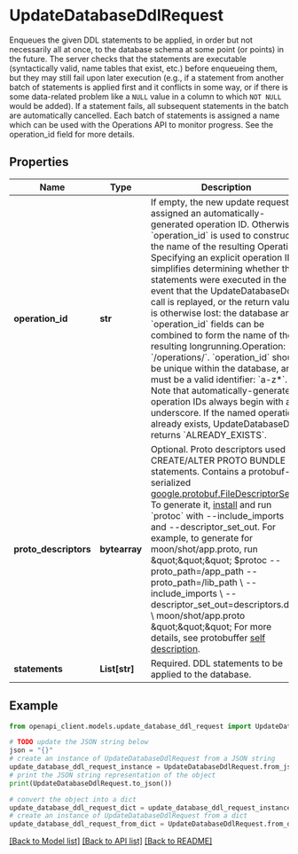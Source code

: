 # UpdateDatabaseDdlRequest

Enqueues the given DDL statements to be applied, in order but not necessarily all at once, to the database schema at some point (or points) in the future. The server checks that the statements are executable (syntactically valid, name tables that exist, etc.) before enqueueing them, but they may still fail upon later execution (e.g., if a statement from another batch of statements is applied first and it conflicts in some way, or if there is some data-related problem like a `NULL` value in a column to which `NOT NULL` would be added). If a statement fails, all subsequent statements in the batch are automatically cancelled. Each batch of statements is assigned a name which can be used with the Operations API to monitor progress. See the operation_id field for more details.

## Properties

Name | Type | Description | Notes
------------ | ------------- | ------------- | -------------
**operation_id** | **str** | If empty, the new update request is assigned an automatically-generated operation ID. Otherwise, &#x60;operation_id&#x60; is used to construct the name of the resulting Operation. Specifying an explicit operation ID simplifies determining whether the statements were executed in the event that the UpdateDatabaseDdl call is replayed, or the return value is otherwise lost: the database and &#x60;operation_id&#x60; fields can be combined to form the name of the resulting longrunning.Operation: &#x60;/operations/&#x60;. &#x60;operation_id&#x60; should be unique within the database, and must be a valid identifier: &#x60;a-z*&#x60;. Note that automatically-generated operation IDs always begin with an underscore. If the named operation already exists, UpdateDatabaseDdl returns &#x60;ALREADY_EXISTS&#x60;. | [optional] 
**proto_descriptors** | **bytearray** | Optional. Proto descriptors used by CREATE/ALTER PROTO BUNDLE statements. Contains a protobuf-serialized [google.protobuf.FileDescriptorSet](https://github.com/protocolbuffers/protobuf/blob/main/src/google/protobuf/descriptor.proto). To generate it, [install](https://grpc.io/docs/protoc-installation/) and run &#x60;protoc&#x60; with --include_imports and --descriptor_set_out. For example, to generate for moon/shot/app.proto, run \&quot;\&quot;\&quot; $protoc --proto_path&#x3D;/app_path --proto_path&#x3D;/lib_path \\ --include_imports \\ --descriptor_set_out&#x3D;descriptors.data \\ moon/shot/app.proto \&quot;\&quot;\&quot; For more details, see protobuffer [self description](https://developers.google.com/protocol-buffers/docs/techniques#self-description). | [optional] 
**statements** | **List[str]** | Required. DDL statements to be applied to the database. | [optional] 

## Example

```python
from openapi_client.models.update_database_ddl_request import UpdateDatabaseDdlRequest

# TODO update the JSON string below
json = "{}"
# create an instance of UpdateDatabaseDdlRequest from a JSON string
update_database_ddl_request_instance = UpdateDatabaseDdlRequest.from_json(json)
# print the JSON string representation of the object
print(UpdateDatabaseDdlRequest.to_json())

# convert the object into a dict
update_database_ddl_request_dict = update_database_ddl_request_instance.to_dict()
# create an instance of UpdateDatabaseDdlRequest from a dict
update_database_ddl_request_from_dict = UpdateDatabaseDdlRequest.from_dict(update_database_ddl_request_dict)
```
[[Back to Model list]](../README.md#documentation-for-models) [[Back to API list]](../README.md#documentation-for-api-endpoints) [[Back to README]](../README.md)


